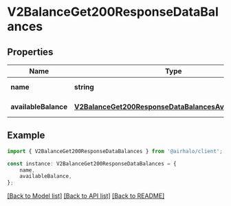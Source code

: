 # V2BalanceGet200ResponseDataBalances


## Properties

Name | Type | Description | Notes
------------ | ------------- | ------------- | -------------
**name** | **string** |  | [default to undefined]
**availableBalance** | [**V2BalanceGet200ResponseDataBalancesAvailableBalance**](V2BalanceGet200ResponseDataBalancesAvailableBalance.md) |  | [default to undefined]

## Example

```typescript
import { V2BalanceGet200ResponseDataBalances } from '@airhalo/client';

const instance: V2BalanceGet200ResponseDataBalances = {
    name,
    availableBalance,
};
```

[[Back to Model list]](../README.md#documentation-for-models) [[Back to API list]](../README.md#documentation-for-api-endpoints) [[Back to README]](../README.md)
